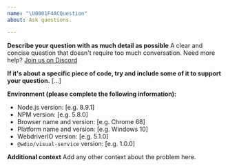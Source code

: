 ```yaml
---
name: "\U0001F4ACQuestion"
about: Ask questions.

---
```


**Describe your question with as much detail as possible**
A clear and concise question that doesn't require too much conversation. Need more help? [Join us on Discord](https://discord.webdriver.io)


**If it's about a specific piece of code, try and include some of it to support your question.**
[...]


**Environment (please complete the following information):**
 - Node.js version: [e.g. 8.9.1]
 - NPM version: [e.g. 5.8.0]
 - Browser name and version: [e.g. Chrome 68]
 - Platform name and version: [e.g. Windows 10]
 - WebdriverIO version: [e.g. 5.1.0]
 - `@wdio/visual-service` version: [e.g. 1.0.0]


**Additional context**
Add any other context about the problem here.
